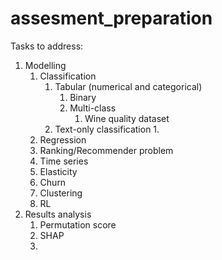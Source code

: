 # assesment_preparation

Tasks to address:
1. Modelling
   1. Classification
      1. Tabular (numerical and categorical)
         1. Binary
         2. Multi-class 
            1. Wine quality dataset 
      2. Text-only classification
         1. 
   2. Regression
   3. Ranking/Recommender problem
   4. Time series
   5. Elasticity
   6. Churn
   7. Clustering
   8. RL
2. Results analysis
   1. Permutation score
   2. SHAP
   3.  
